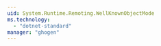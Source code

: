 ```yaml
---
uid: System.Runtime.Remoting.WellKnownObjectMode
ms.technology: 
  - "dotnet-standard"
manager: "ghogen"
---
```

